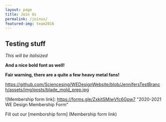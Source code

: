```yaml
---
layout: page
title: Join Us
permalink: /joinus/
featured-img: team2016
---
```


## Testing stuff

_This will be italisized_

__And a nice bold font as well!__

 **Fair warning, there are a quite a few heavy metal fans!**
 
https://github.com/Sciencesing/WEDesignWebsite/blob/JennifersTestBranch/assets/img/posts/blade_mold_prep.jpg

![Membership form link]: https://forms.gle/ZxkitSMiwVfc6Gpw7 "2020-2021 WE Design Membership Form"


Fill out our [memborship form] (Membership form link)
